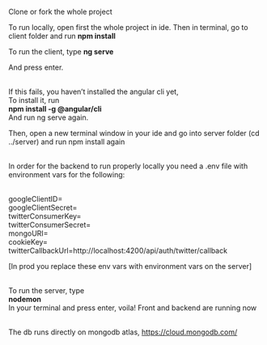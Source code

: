 Clone or fork the whole project

To run locally, open first the whole project in ide. Then in terminal, go to client folder and run 
<b>npm install</b>

To run the client, type
<b>ng serve</b>

And press enter.<br><br>

If this fails, you haven’t installed the angular cli yet,<br>
To install it, run<br>
<b>npm install -g @angular/cli </b><br>
And run ng serve again.<br>

Then, open a new terminal window in your ide and go into server folder (cd ../server) and run npm install again <br><br>

In order for the backend to run properly locally you need a .env file with environment vars for the following: <br><br>

googleClientID= <br>
googleClientSecret= <br>
twitterConsumerKey= <br>
twitterConsumerSecret= <br>
mongoURI= <br>
cookieKey= <br>
twitterCallbackUrl=http://localhost:4200/api/auth/twitter/callback <br>

[In prod you replace these env vars with environment vars on the server] <br><br>

To run the server, type <br>
<b>nodemon </b><br>
In your terminal and press enter, voila! Front and backend are running now <br><br>

The db runs directly on mongodb atlas, https://cloud.mongodb.com/
